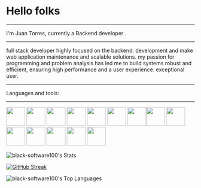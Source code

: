 # Hello folks 

------------
I'm Juan Torres, currently a Backend developer .

------------

full stack developer highly focused on the backend. development and make web application maintenance and scalable solutions. my passion for programming and problem analysis has led me to build systems robust and efficient, ensuring high performance and a user experience.
exceptional user.

------------


Languages and tools:

------------

<img width="50" height="50" src="https://cdn.jsdelivr.net/gh/devicons/devicon/icons/html5/html5-original.svg" /> <img width="50" height="50" src="https://cdn.jsdelivr.net/gh/devicons/devicon/icons/css3/css3-original.svg" /> <img width="50" height="50" src="https://cdn.jsdelivr.net/gh/devicons/devicon/icons/nodejs/nodejs-original.svg" /> <img width="50" height="50" src="https://cdn.jsdelivr.net/gh/devicons/devicon/icons/bootstrap/bootstrap-original.svg" />                                                                                                                       <img width="50" height="50" src="https://cdn.jsdelivr.net/gh/devicons/devicon/icons/angularjs/angularjs-original.svg" /> <img width="50" height="50" src="https://cdn.jsdelivr.net/gh/devicons/devicon/icons/ionic/ionic-original.svg"/>   <img width="50" height="50" src="https://cdn.jsdelivr.net/gh/devicons/devicon/icons/androidstudio/androidstudio-original.svg" /><img width="50" height="50" src="https://cdn.jsdelivr.net/gh/devicons/devicon/icons/javascript/javascript-original.svg" /> <img width="50" height="50" src="https://cdn.jsdelivr.net/gh/devicons/devicon/icons/mongodb/mongodb-original-wordmark.svg" /><img width="50" height="50" src="https://cdn.jsdelivr.net/gh/devicons/devicon/icons/mysql/mysql-original-wordmark.svg" /> <img width="50" height="50" src="https://cdn.jsdelivr.net/gh/devicons/devicon/icons/csharp/csharp-original.svg" /> <img width="50" height="50"  src="https://cdn.jsdelivr.net/gh/devicons/devicon/icons/postgresql/postgresql-original-wordmark.svg" /> <img 
width="50" height="50"  src="https://cdn.jsdelivr.net/gh/devicons/devicon/icons/microsoftsqlserver/microsoftsqlserver-plain-wordmark.svg" /> <img width="50" height="50" src="https://cdn.jsdelivr.net/gh/devicons/devicon/icons/sqlite/sqlite-original-wordmark.svg" />
          
          




![black-software100's Stats](https://github-readme-stats.vercel.app/api?username=ibarguen-devtheme=dark&show_icons=true&hide_border=false&count_private=true)


[![GitHub Streak](https://streak-stats.demolab.com/?user=ibarguen-dev&theme=dark)](https://git.io/streak-stats)


![black-software100's Top Languages](https://github-readme-stats.vercel.app/api/top-langs/?username=ibarguen-devtheme=dark&show_icons=true&hide_border=false&layout=compact)
